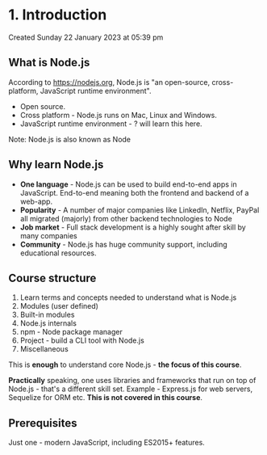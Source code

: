 # 1. Introduction
Created Sunday 22 January 2023 at 05:39 pm

## What is Node.js
According to https://nodejs.org, Node.js is "an open-source, cross-platform, JavaScript runtime environment".

- Open source.
- Cross platform - Node.js runs on Mac, Linux and Windows.
- JavaScript runtime environment - ? will learn this here.

Note: Node.js is also known as Node


## Why learn Node.js
- **One language** - Node.js can be used to build end-to-end apps in JavaScript. End-to-end meaning both the frontend and backend of a web-app.
- **Popularity** - A number of major companies like LinkedIn, Netflix, PayPal all migrated (majorly) from other backend technologies to Node
- **Job market** - Full stack development is a highly sought after skill by many companies
- **Community** - Node.js has huge community support, including educational resources.


## Course structure
1. Learn terms and concepts needed to understand what is Node.js
2. Modules (user defined)
3. Built-in modules
4. Node.js internals
5. npm - Node package manager
6. Project - build a CLI tool with Node.js
7. Miscellaneous

This is **enough** to understand core Node.js - **the focus of this course**.

**Practically** speaking, one uses libraries and frameworks that run on top of Node.js - that's a different skill set. Example - Express.js for web servers, Sequelize for ORM etc. **This is not covered in this course**.


## Prerequisites
Just one - modern JavaScript, including ES2015+ features.